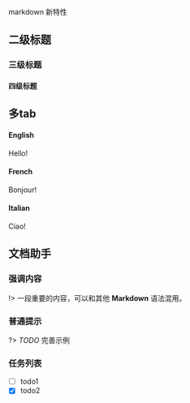 markdown 新特性

 ## 二级标题

 ### 三级标题

 #### 四级标题

 ## 多tab
<!-- tabs:start -->

#### **English**

Hello!

#### **French**

Bonjour!

#### **Italian**

Ciao!

<!-- tabs:end -->

## 文档助手

### 强调内容

!> 一段重要的内容，可以和其他 **Markdown** 语法混用。

### 普通提示

?> _TODO_ 完善示例

### 任务列表

- [ ] todo1
- [x] todo2
